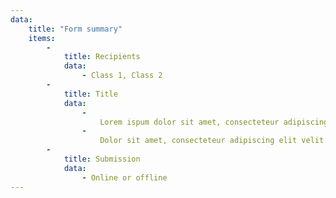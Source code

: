 ```yaml
---
data:
    title: "Form summary"
    items: 
        - 
            title: Recipients
            data: 
                - Class 1, Class 2
        - 
            title: Title
            data: 
                - 
                    Lorem ispum dolor sit amet, consecteteur adipiscing elit velit.
                - 
                    Dolor sit amet, consecteteur adipiscing elit velit.
        - 
            title: Submission
            data: 
                - Online or offline
---
```

